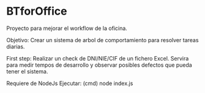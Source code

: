 # BTforOffice
Proyecto para mejorar el workflow de la oficina.


Objetivo:
Crear un sistema de arbol de comportamiento para resolver tareas diarias.

First step:
Realizar un check de DNI/NIE/CIF de un fichero Excel.
Servira para medir tempos de desarrollo y observar posibles defectos que pueda tener el sistema.



Requiere de NodeJs
Ejecutar: (cmd) node index.js
